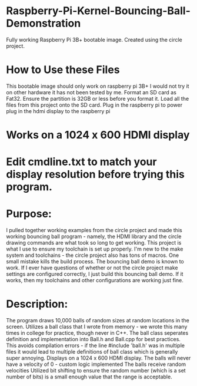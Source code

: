 # Raspberry-Pi-Kernel-Bouncing-Ball-Demonstration
Fully working Raspberry Pi 3B+ bootable image. 
Created using the circle project. 
# How to Use these Files
  This bootable image should only work on raspberry pi 3B+ I would not try it on other hardware it has not been tested by me. 
  Format an SD card as Fat32. 
  Ensure the partition is 32GB or less before you format it. 
  Load all the files from this project onto the SD card. 
  Plug in the raspberry pi to power
  plug in the hdmi display to the raspberry pi 
  # Works on a 1024 x 600 HDMI display #
  # Edit cmdline.txt to match your display resolution before trying this program. 
  
  
# Purpose: 
  I pulled together working examples from the circle project and made this working bouncing ball program - namely, the HDMI library and the circle drawing commands are what took so long to get working.
  This project is what I use to ensure my toolchain is set up properly. I'm new to the make system and toolchains - the circle project also has tons of macros. One small mistake kills the build process. The bouncing ball demo is known to work. If I ever have questions     of whether or not the circle project make settings are configured correctly, I just build this bouncing ball demo. If it works, then my toolchains and other configurations are working just fine.  
  
# Description: 
  The program draws 10,000 balls of random sizes at random locations in the screen. 
  Utilizes a ball class that I wrote from memory - we wrote this many times in college for practice, though never in C++. The ball class seperates definition and implementation into Ball.h and Ball.cpp for best practices. This avoids compilation errors - if the line          #include 'ball.h' was in multiple files it would lead to multiple definitions of ball 
  class which is generally super annoying. 
  Displays on a 1024 x 600 HDMI display.
  The balls will never have a velocity of 0 - custom logic implemented
  The balls receive random velocities 
  Utilized bit shifting to ensure the random number (which is a set number of bits) is a small enough value that the range is acceptable. 
  

